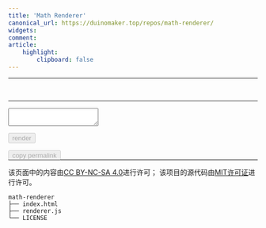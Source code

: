 ```yaml
---
title: 'Math Renderer'
canonical_url: https://duinomaker.top/repos/math-renderer/
widgets:
comment:
article:
    highlight:
        clipboard: false
---
```


<style>.katex { font-size: initial !important; }</style>

---

<p id="out"><br /></p>

---

<textarea id="in" class="textarea"></textarea>

<a id="permalink"></a>
<p id="permalink-hint"></p>
<div class="field has-addons" style="margin-bottom: -1rem;"><p class="control"><button id="render" class="button" onclick="render();" disabled="disabled">render</button></p><p class="control"><button id="copy" class="button" onclick="copyPermalink();" data-clipboard-target="#permalink" disabled="disabled">copy permalink</button></p></div>

<script src="https://cdn.jsdelivr.net/npm/clipboard@latest/dist/clipboard.min.js"></script>
<script src="renderer.js"></script>

---

该页面中的内容由<a rel="license" href="https://creativecommons.org/licenses/by-nc-sa/4.0/" title="Creative Commons Attribution-NonCommercial-ShareAlike 4.0 International License" target="_blank">CC BY-NC-SA 4.0</a>进行许可；
该项目的源代码由<a rel="license" href="https://opensource.org/licenses/mit-license.php" title="The MIT License" target="_blank">MIT许可证</a>进行许可。

``` plain project-hierarchy >folded
math-renderer
├── index.html
├── renderer.js
└── LICENSE
```